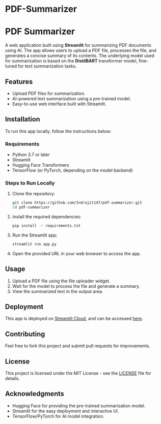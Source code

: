 # PDF-Summarizer

# PDF Summarizer

A web application built using **Streamlit** for summarizing PDF documents using AI. The app allows users to upload a PDF file, processes the file, and generates a concise summary of its contents. The underlying model used for summarization is based on the **DistilBART** transformer model, fine-tuned for text summarization tasks.

## Features

- Upload PDF files for summarization.
- AI-powered text summarization using a pre-trained model.
- Easy-to-use web interface built with Streamlit.

## Installation

To run this app locally, follow the instructions below:

### Requirements

- Python 3.7 or later
- Streamlit
- Hugging Face Transformers
- TensorFlow (or PyTorch, depending on the model backend)

### Steps to Run Locally

1. Clone the repository:

    ```bash
    git clone https://github.com/Indrajit147/pdf-summarizer.git
    cd pdf-summarizer
    ```

2. Install the required dependencies:

    ```bash
    pip install -r requirements.txt
    ```

3. Run the Streamlit app:

    ```bash
    streamlit run app.py
    ```

4. Open the provided URL in your web browser to access the app.

## Usage

1. Upload a PDF file using the file uploader widget.
2. Wait for the model to process the file and generate a summary.
3. View the summarized text in the output area.

## Deployment

This app is deployed on [Streamlit Cloud](https://streamlit.io), and can be accessed [here](https://share.streamlit.io/Indrajit147/pdf-summarizer).

## Contributing

Feel free to fork this project and submit pull requests for improvements. 

## License

This project is licensed under the MIT License - see the [LICENSE](LICENSE) file for details.

## Acknowledgments

- Hugging Face for providing the pre-trained summarization model.
- Streamlit for the easy deployment and interactive UI.
- TensorFlow/PyTorch for AI model integration.

